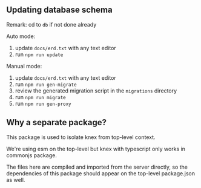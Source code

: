 ## Updating database schema

Remark: cd to `db` if not done already

Auto mode:

1. update `docs/erd.txt` with any text editor
2. run `npm run update`

Manual mode:
1. update `docs/erd.txt` with any text editor
2. run `npm run gen-migrate`
3. review the generated migration script in the `migrations` directory
4. run `npm run migrate`
5. run `npm run gen-proxy`

## Why a separate package?

This package is used to isolate knex from top-level context.

We're using esm on the top-level but knex with typescript only works in commonjs package.

The files here are compiled and imported from the server directly, so the dependencies of this package should appear on the top-level package.json as well.
